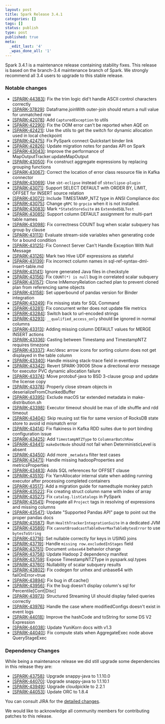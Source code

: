 ```yaml
---
layout: post
title: Spark Release 3.4.1
categories: []
tags: []
status: publish
type: post
published: true
meta:
  _edit_last: '4'
  _wpas_done_all: '1'
---
```


Spark 3.4.1 is a maintenance release containing stability fixes. This release is based on the branch-3.4 maintenance branch of Spark. We strongly recommend all 3.4 users to upgrade to this stable release.

### Notable changes

  - [[SPARK-44383]](https://issues.apache.org/jira/browse/SPARK-44383): Fix the trim logic did't handle ASCII control characters correctly
  - [[SPARK-37829]](https://issues.apache.org/jira/browse/SPARK-37829): Dataframe.joinWith outer-join should return a null value for unmatched row
  - [[SPARK-42078]](https://issues.apache.org/jira/browse/SPARK-42078): Add `CapturedException` to utils
  - [[SPARK-42290]](https://issues.apache.org/jira/browse/SPARK-42290): Fix the OOM error can't be reported when AQE on
  - [[SPARK-42421]](https://issues.apache.org/jira/browse/SPARK-42421): Use the utils to get the switch for dynamic allocation used in local checkpoint
  - [[SPARK-42475]](https://issues.apache.org/jira/browse/SPARK-42475): Fix PySpark connect Quickstart binder link
  - [[SPARK-42826]](https://issues.apache.org/jira/browse/SPARK-42826): Update migration notes for pandas API on Spark
  - [[SPARK-43043]](https://issues.apache.org/jira/browse/SPARK-43043): Improve the performance of MapOutputTracker.updateMapOutput
  - [[SPARK-43050]](https://issues.apache.org/jira/browse/SPARK-43050): Fix construct aggregate expressions by replacing grouping functions
  - [[SPARK-43067]](https://issues.apache.org/jira/browse/SPARK-43067): Correct the location of error class resource file in Kafka connector
  - [[SPARK-43069]](https://issues.apache.org/jira/browse/SPARK-43069): Use `sbt-eclipse` instead of `sbteclipse-plugin`
  - [[SPARK-43071]](https://issues.apache.org/jira/browse/SPARK-43071): Support SELECT DEFAULT with ORDER BY, LIMIT, OFFSET for INSERT source relation
  - [[SPARK-43072]](https://issues.apache.org/jira/browse/SPARK-43072): Include TIMESTAMP_NTZ type in ANSI Compliance doc
  - [[SPARK-43075]](https://issues.apache.org/jira/browse/SPARK-43075): Change `gRPC` to `grpcio` when it is not installed.
  - [[SPARK-43083]](https://issues.apache.org/jira/browse/SPARK-43083): Mark `*StateStoreSuite` as `ExtendedSQLTest`
  - [[SPARK-43085]](https://issues.apache.org/jira/browse/SPARK-43085): Support column DEFAULT assignment for multi-part table names
  - [[SPARK-43098]](https://issues.apache.org/jira/browse/SPARK-43098): Fix correctness COUNT bug when scalar subquery has group by clause
  - [[SPARK-43113]](https://issues.apache.org/jira/browse/SPARK-43113): Evaluate stream-side variables when generating code for a bound condition
  - [[SPARK-43125]](https://issues.apache.org/jira/browse/SPARK-43125): Fix Connect Server Can't Handle Exception With Null Message
  - [[SPARK-43126]](https://issues.apache.org/jira/browse/SPARK-43126): Mark two Hive UDF expressions as stateful
  - [[SPARK-43139]](https://issues.apache.org/jira/browse/SPARK-43139): Fix incorrect column names in sql-ref-syntax-dml-insert-table.md
  - [[SPARK-43141]](https://issues.apache.org/jira/browse/SPARK-43141): Ignore generated Java files in checkstyle
  - [[SPARK-43156]](https://issues.apache.org/jira/browse/SPARK-43156): Fix `COUNT(*) is null` bug in correlated scalar subquery
  - [[SPARK-43157]](https://issues.apache.org/jira/browse/SPARK-43157): Clone InMemoryRelation cached plan to prevent cloned plan from referencing same objects
  - [[SPARK-43158]](https://issues.apache.org/jira/browse/SPARK-43158): Set upperbound of pandas version for Binder integration
  - [[SPARK-43249]](https://issues.apache.org/jira/browse/SPARK-43249): Fix missing stats for SQL Command
  - [[SPARK-43281]](https://issues.apache.org/jira/browse/SPARK-43281): Fix concurrent writer does not update file metrics
  - [[SPARK-43284]](https://issues.apache.org/jira/browse/SPARK-43284): Switch back to url-encoded strings
  - [[SPARK-43293]](https://issues.apache.org/jira/browse/SPARK-43293): `__qualified_access_only` should be ignored in normal columns
  - [[SPARK-43313]](https://issues.apache.org/jira/browse/SPARK-43313): Adding missing column DEFAULT values for MERGE INSERT actions
  - [[SPARK-43336]](https://issues.apache.org/jira/browse/SPARK-43336): Casting between Timestamp and TimestampNTZ requires timezone
  - [[SPARK-43337]](https://issues.apache.org/jira/browse/SPARK-43337): Asc/desc arrow icons for sorting column does not get displayed in the table column
  - [[SPARK-43340]](https://issues.apache.org/jira/browse/SPARK-43340): Handle missing stack-trace field in eventlogs
  - [[SPARK-43342]](https://issues.apache.org/jira/browse/SPARK-43342): Revert SPARK-39006 Show a directional error message for executor PVC dynamic allocation failure
  - [[SPARK-43374]](https://issues.apache.org/jira/browse/SPARK-43374): Move protobuf-java to BSD 3-clause group and update the license copy
  - [[SPARK-43378]](https://issues.apache.org/jira/browse/SPARK-43378): Properly close stream objects in deserializeFromChunkedBuffer
  - [[SPARK-43395]](https://issues.apache.org/jira/browse/SPARK-43395): Exclude macOS tar extended metadata in make-distribution.sh
  - [[SPARK-43398]](https://issues.apache.org/jira/browse/SPARK-43398): Executor timeout should be max of idle shuffle and rdd timeout
  - [[SPARK-43404]](https://issues.apache.org/jira/browse/SPARK-43404): Skip reusing sst file for same version of RocksDB state store to avoid id mismatch error
  - [[SPARK-43414]](https://issues.apache.org/jira/browse/SPARK-43414): Fix flakiness in Kafka RDD suites due to port binding configuration issue
  - [[SPARK-43425]](https://issues.apache.org/jira/browse/SPARK-43425): Add `TimestampNTZType` to `ColumnarBatchRow`
  - [[SPARK-43441]](https://issues.apache.org/jira/browse/SPARK-43441): `makeDotNode` should not fail when DeterministicLevel is absent
  - [[SPARK-43450]](https://issues.apache.org/jira/browse/SPARK-43450): Add more `_metadata` filter test cases
  - [[SPARK-43471]](https://issues.apache.org/jira/browse/SPARK-43471): Handle missing hadoopProperties and metricsProperties
  - [[SPARK-43483]](https://issues.apache.org/jira/browse/SPARK-43483): Adds SQL references for OFFSET clause
  - [[SPARK-43510]](https://issues.apache.org/jira/browse/SPARK-43510): Fix YarnAllocator internal state when adding running executor after processing completed containers
  - [[SPARK-43517]](https://issues.apache.org/jira/browse/SPARK-43517): Add a migration guide for namedtuple monkey patch
  - [[SPARK-43522]](https://issues.apache.org/jira/browse/SPARK-43522): Fix creating struct column name with index of array
  - [[SPARK-43527]](https://issues.apache.org/jira/browse/SPARK-43527): Fix `catalog.listCatalogs` in PySpark
  - [[SPARK-43541]](https://issues.apache.org/jira/browse/SPARK-43541): Propagate all `Project` tags in resolving of expressions and missing columns
  - [[SPARK-43547]](https://issues.apache.org/jira/browse/SPARK-43547): Update "Supported Pandas API" page to point out the proper pandas docs
  - [[SPARK-43587]](https://issues.apache.org/jira/browse/SPARK-43587): Run `HealthTrackerIntegrationSuite` in a dedicated JVM
  - [[SPARK-43589]](https://issues.apache.org/jira/browse/SPARK-43589): Fix `cannotBroadcastTableOverMaxTableBytesError` to use `bytesToString`
  - [[SPARK-43718]](https://issues.apache.org/jira/browse/SPARK-43718): Set nullable correctly for keys in USING joins
  - [[SPARK-43719]](https://issues.apache.org/jira/browse/SPARK-43719): Handle `missing row.excludedInStages` field
  - [[SPARK-43751]](https://issues.apache.org/jira/browse/SPARK-43751): Document `unbase64` behavior change
  - [[SPARK-43758]](https://issues.apache.org/jira/browse/SPARK-43758): Update Hadoop 2 dependency manifest
  - [[SPARK-43759]](https://issues.apache.org/jira/browse/SPARK-43759): Expose TimestampNTZType in pyspark.sql.types
  - [[SPARK-43760]](https://issues.apache.org/jira/browse/SPARK-43760): Nullability of scalar subquery results
  - [[SPARK-43802]](https://issues.apache.org/jira/browse/SPARK-43802): Fix codegen for unhex and unbase64 with failOnError=true
  - [[SPARK-43894]](https://issues.apache.org/jira/browse/SPARK-43894): Fix bug in df.cache()
  - [[SPARK-43956]](https://issues.apache.org/jira/browse/SPARK-43956): Fix the bug doesn't display column's sql for Percentile[Cont|Disc]
  - [[SPARK-43973]](https://issues.apache.org/jira/browse/SPARK-43973): Structured Streaming UI should display failed queries correctly
  - [[SPARK-43976]](https://issues.apache.org/jira/browse/SPARK-43976): Handle the case where modifiedConfigs doesn't exist in event logs
  - [[SPARK-44018]](https://issues.apache.org/jira/browse/SPARK-44018): Improve the hashCode and toString for some DS V2 Expression
  - [[SPARK-44038]](https://issues.apache.org/jira/browse/SPARK-44038): Update YuniKorn docs with v1.3
  - [[SPARK-44040]](https://issues.apache.org/jira/browse/SPARK-44040): Fix compute stats when AggregateExec node above QueryStageExec


### Dependency Changes

While being a maintenance release we did still upgrade some dependencies in this release they are:

  - [[SPARK-43758]](https://issues.apache.org/jira/browse/SPARK-43758): Upgrade snappy-java to 1.1.10.0
  - [[SPARK-44070]](https://issues.apache.org/jira/browse/SPARK-44070): Upgrade snappy-java to 1.1.10.1
  - [[SPARK-43949]](https://issues.apache.org/jira/browse/SPARK-43949): Upgrade cloudpickle to 2.2.1
  - [[SPARK-44053]](https://issues.apache.org/jira/browse/SPARK-44053): Update ORC to 1.8.4

You can consult JIRA for the [detailed changes](https://s.apache.org/spark-3.4.1).

We would like to acknowledge all community members for contributing patches to this release.

